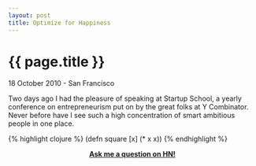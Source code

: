 ```yaml
---
layout: post
title: Optimize for Happiness
---
```


{{ page.title }}
================

<p class="meta">18 October 2010 - San Francisco</p>

Two days ago I had the pleasure of speaking at Startup School, a yearly conference on entrepreneurism put on by the great folks at Y Combinator. Never before have I see such a high concentration of smart ambitious people in one place.

{% highlight clojure %}
(defn square [x]
  (* x x))
{% endhighlight %}	

<center><b><a href="http://news.ycombinator.com/item?id=1804443">Ask me a question on HN!</a></b></center>
